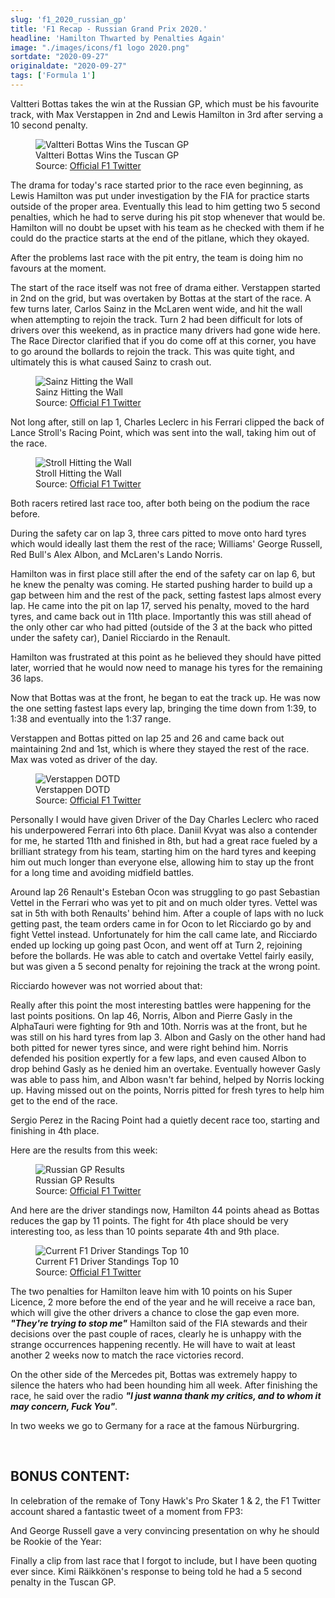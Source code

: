 ```yaml
---
slug: 'f1_2020_russian_gp'
title: 'F1 Recap - Russian Grand Prix 2020.'
headline: 'Hamilton Thwarted by Penalties Again'
image: "./images/icons/f1 logo 2020.png"
sortdate: "2020-09-27"
originaldate: "2020-09-27"
tags: ['Formula 1']
---
```


Valtteri Bottas takes the win at the Russian GP, which must be his favourite track, with Max Verstappen in 2nd and Lewis Hamilton in 3rd after serving a 10 second penalty.

<div id="imageDiv">
    <figure>
        <img src="https://joshlearningtocode.files.wordpress.com/2020/09/f1-2020-russian-gp-bottas-wins.jpg" alt="Valtteri Bottas Wins the Tuscan GP">
        <figcaption>Valtteri Bottas Wins the Tuscan GP</figcaption>
        <figcaption>Source: <a href="https://twitter.com/F1" target="_blank">Official F1 Twitter</a></figcaption>
    </figure>
</div>

The drama for today's race started prior to the race even beginning, as Lewis Hamilton was put under investigation by the FIA for practice starts outside of the proper area. Eventually this lead to him getting two 5 second penalties, which he had to serve during his pit stop whenever that would be. Hamilton will no doubt be upset with his team as he checked with them if he could do the practice starts at the end of the pitlane, which they okayed.

<div id="imageDiv">
    <p class="tweetToEmbed" style="display: none;">1310208579283152897</p>
</div>

After the problems last race with the pit entry, the team is doing him no favours at the moment.

The start of the race itself was not free of drama either. Verstappen started in 2nd on the grid, but was overtaken by Bottas at the start of the race. A few turns later, Carlos Sainz in the McLaren went wide, and hit the wall when attempting to rejoin the track. Turn 2 had been difficult for lots of drivers over this weekend, as in practice many drivers had gone wide here. The Race Director clarified that if you do come off at this corner, you have to go around the bollards to rejoin the track. This was quite tight, and ultimately this is what caused Sainz to crash out.

<div id="imageDiv">
    <figure>
        <img src="https://joshlearningtocode.files.wordpress.com/2020/09/f1-2020-russian-gp-sainz-crash.jpg" alt="Sainz Hitting the Wall">
        <figcaption>Sainz Hitting the Wall</figcaption>
        <figcaption>Source: <a href="https://twitter.com/F1" target="_blank">Official F1 Twitter</a></figcaption>
    </figure>
</div>

Not long after, still on lap 1, Charles Leclerc in his Ferrari clipped the back of Lance Stroll's Racing Point, which was sent into the wall, taking him out of the race.

<div id="imageDiv">
    <figure>
        <img src="https://joshlearningtocode.files.wordpress.com/2020/09/f1-2020-russian-gp-stroll-crash.jpg" alt="Stroll Hitting the Wall">
        <figcaption>Stroll Hitting the Wall</figcaption>
        <figcaption>Source: <a href="https://twitter.com/F1" target="_blank">Official F1 Twitter</a></figcaption>
    </figure>
</div>

Both racers retired last race too, after both being on the podium the race before.

During the safety car on lap 3, three cars pitted to move onto hard tyres which would ideally last them the rest of the race; Williams' George Russell, Red Bull's Alex Albon, and McLaren's Lando Norris.

Hamilton was in first place still after the end of the safety car on lap 6, but he knew the penalty was coming. He started pushing harder to build up a gap between him and the rest of the pack, setting fastest laps almost every lap. He came into the pit on lap 17, served his penalty, moved to the hard tyres, and came back out in 11th place. Importantly this was still ahead of the only other car who had pitted (outside of the 3 at the back who pitted under the safety car), Daniel Ricciardo in the Renault.

Hamilton was frustrated at this point as he believed they should have pitted later, worried that he would now need to manage his tyres for the remaining 36 laps.

Now that Bottas was at the front, he began to eat the track up. He was now the one setting fastest laps every lap, bringing the time down from 1:39, to 1:38 and eventually into the 1:37 range.

Verstappen and Bottas pitted on lap 25 and 26 and came back out maintaining 2nd and 1st, which is where they stayed the rest of the race. Max was voted as driver of the day. 

<div id="imageDiv">
    <figure>
        <img src="https://joshlearningtocode.files.wordpress.com/2020/09/f1-2020-russian-gp-vertsappen-dotd.jpg" alt="Verstappen DOTD">
        <figcaption>Verstappen DOTD</figcaption>
        <figcaption>Source: <a href="https://twitter.com/F1" target="_blank">Official F1 Twitter</a></figcaption>
    </figure>
</div>

Personally I would have given Driver of the Day Charles Leclerc who raced his underpowered Ferrari into 6th place. Daniil Kvyat was also a contender for me, he started 11th and finished in 8th, but had a great race fueled by a brilliant strategy from his team, starting him on the hard tyres and keeping him out much longer than everyone else, allowing him to stay up the front for a long time and avoiding midfield battles.

Around lap 26 Renault's Esteban Ocon was struggling to go past Sebastian Vettel in the Ferrari who was yet to pit and on much older tyres. Vettel was sat in 5th with both Renaults' behind him. After a couple of laps with no luck getting past, the team orders came in for Ocon to let Ricciardo go by and fight Vettel instead. Unfortunately for him the call came late, and Ricciardo ended up locking up going past Ocon, and went off at Turn 2, rejoining before the bollards. He was able to catch and overtake Vettel fairly easily, but was given a 5 second penalty for rejoining the track at the wrong point.

Ricciardo however was not worried about that:

<div id="imageDiv">
    <p class="tweetToEmbed" style="display: none;">1310191966962016256</p>
</div>

Really after this point the most interesting battles were happening for the last points positions. On lap 46, Norris, Albon and Pierre Gasly in the AlphaTauri were fighting for 9th and 10th. Norris was at the front, but he was still on his hard tyres from lap 3. Albon and Gasly on the other hand had both pitted for newer tyres since, and were right behind him. Norris defended his position expertly for a few laps, and even caused Albon to drop behind Gasly as he denied him an overtake. Eventually however Gasly was able to pass him, and Albon wasn't far behind, helped by Norris locking up. Having missed out on the points, Norris pitted for fresh tyres to help him get to the end of the race.

Sergio Perez in the Racing Point had a quietly decent race too, starting and finishing in 4th place.

Here are the results from this week:

<div id="imageDiv">
    <figure>
        <img src="https://joshlearningtocode.files.wordpress.com/2020/09/f1-2020-russian-gp-race-result.jpg" alt="Russian GP Results">
        <figcaption>Russian GP Results</figcaption>
        <figcaption>Source: <a href="https://twitter.com/F1" target="_blank">Official F1 Twitter</a></figcaption>
    </figure>
</div>

And here are the driver standings now, Hamilton 44 points ahead as Bottas reduces the gap by 11 points. The fight for 4th place should be very interesting too, as less than 10 points separate 4th and 9th place.

<div id="imageDiv">
    <figure>
        <img src="https://joshlearningtocode.files.wordpress.com/2020/09/f1-2020-russian-gp-standings.jpg" alt="Current F1 Driver Standings Top 10">
        <figcaption>Current F1 Driver Standings Top 10</figcaption>
        <figcaption>Source: <a href="https://twitter.com/F1" target="_blank">Official F1 Twitter</a></figcaption>
    </figure>
</div>

The two penalties for Hamilton leave him with 10 points on his Super Licence, 2 more before the end of the year and he will receive a race ban, which will give the other drivers a chance to close the gap even more. ***"They're trying to stop me"*** Hamilton said of the FIA stewards and their decisions over the past couple of races, clearly he is unhappy with the strange occurrences happening recently. He will have to wait at least another 2 weeks now to match the race victories record.

On the other side of the Mercedes pit, Bottas was extremely happy to silence the haters who had been hounding him all week. After finishing the race, he said over the radio ***"I just wanna thank my critics, and to whom it may concern, Fuck You"***.

In two weeks we go to Germany for a race at the famous Nürburgring.

<br >


## BONUS CONTENT:

In celebration of the remake of Tony Hawk's Pro Skater 1 & 2, the F1 Twitter account shared a fantastic tweet of a moment from FP3:

<div id="imageDiv">
    <p class="tweetToEmbed" style="display: none;">1309814770619613185</p>
</div>

And George Russell gave a very convincing presentation on why he should be Rookie of the Year:

<div id="imageDiv">
    <p class="tweetToEmbed" style="display: none;">1309597543743905792</p>
</div>

Finally a clip from last race that I forgot to include, but I have been quoting ever since. Kimi Räikkönen's response to being told he had a 5 second penalty in the Tuscan GP.

<div id="imageDiv">
    <p class="tweetToEmbed" style="display: none;">1305248889402986496</p>
</div>